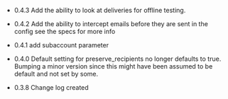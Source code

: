 * 0.4.3
  Add the ability to look at deliveries for offline testing.

* 0.4.2
  Add the ability to intercept emails before they are sent in the config
  see the specs for more info

* 0.4.1
  add subaccount parameter

* 0.4.0
  Default setting for preserve_recipients no longer defaults to true. Bumping a minor
  version since this might have been assumed to be default and not set by some.

* 0.3.8
  Change log created